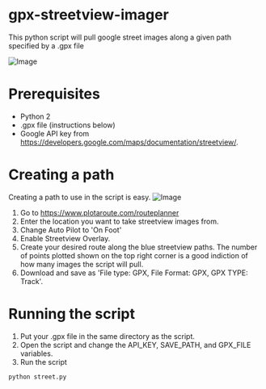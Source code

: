 # gpx-streetview-imager
This python script will pull google street images along a given path specified by a .gpx file

![Image](https://i.imgur.com/DJVnF7e.png)

# Prerequisites
- Python 2
- .gpx file (instructions below)
- Google API key from https://developers.google.com/maps/documentation/streetview/.

# Creating a path
Creating a path to use in the script is easy.
![Image](https://i.imgur.com/J8HoO1n.png)
1) Go to https://www.plotaroute.com/routeplanner
2) Enter the location you want to take streetview images from.
3) Change Auto Pilot to 'On Foot'
4) Enable Streetview Overlay.
5) Create your desired route along the blue streetview paths. The number of points plotted shown on the top right corner is a good indiction of how many images the script will pull.
6) Download and save as 'File type: GPX, File Format: GPX, GPX TYPE: Track'. 

# Running the script
1) Put your .gpx file in the same directory as the script.
2) Open the script and change the API_KEY, SAVE_PATH, and GPX_FILE variables.
3) Run the script
```Python
python street.py
```
